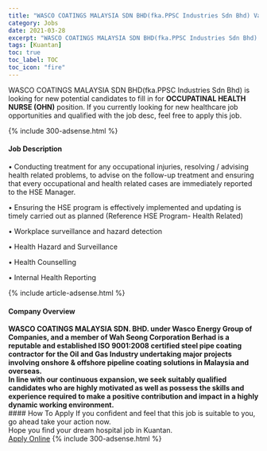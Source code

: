 ```yaml
---
title: "WASCO COATINGS MALAYSIA SDN BHD(fka.PPSC Industries Sdn Bhd) Vacancies OCCUPATINAL HEALTH NURSE (OHN)" 
category: Jobs 
date: 2021-03-28 
excerpt: "WASCO COATINGS MALAYSIA SDN BHD(fka.PPSC Industries Sdn Bhd) is currently looking for suitable person to fill in the OCCUPATINAL HEALTH NURSE (OHN) which positioned at Kuantan" 
tags: [Kuantan] 
toc: true 
toc_label: TOC 
toc_icon: "fire" 
--- 
```


<p>WASCO COATINGS MALAYSIA SDN BHD(fka.PPSC Industries Sdn Bhd) is looking for new potential candidates to fill in for <b>OCCUPATINAL HEALTH NURSE (OHN)</b> position. If you currently looking for new healthcare job opportunities and qualified with the job desc, feel free to apply this job.
</p>{% include 300-adsense.html %} 
<div><div><h4>Job Description</h4></div><div><div><span><div><p>&#8226; Conducting treatment for any occupational injuries, resolving / advising health related problems, to advise on the follow-up treatment and ensuring that every occupational and health related cases are immediately reported to the HSE Manager.&#160;</p><p>&#8226; Ensuring the HSE program is effectively implemented and updating is timely carried out&#160;as planned (Reference HSE Program- Health Related)</p><p>&#8226; Workplace surveillance and hazard detection</p><p>&#8226; Health Hazard and Surveillance</p><p>&#8226; Health Counselling</p><p>&#8226; Internal Health Reporting</p></div></span></div></div></div> 
{% include article-adsense.html %} 
<div><div><h4>Company Overview</h4></div><div><div><span><div><div><strong>WASCO COATINGS MALAYSIA SDN. BHD. under Wasco Energy Group of Companies, and a member of Wah Seong Corporation Berhad is a reputable and established ISO 9001:2008 certified steel pipe coating contractor for the Oil and Gas Industry undertaking major projects involving onshore &amp; offshore pipeline coating solutions in Malaysia and overseas. </strong></div>
<div><strong>In line with our continuous expansion, we seek suitably qualified candidates who are highly motivated as well as possess the skills and experience required to make a positive contribution and impact in a highly dynamic working environment.</strong></div></div></span></div></div></div> 
#### How To Apply 
If you confident and feel that this job is suitable to you, go ahead take your action now. <br/> 
Hope you find your dream hospital job in Kuantan. <br/> 
<a href="https://www.jobstreet.com.my/en/job/occupatinal-health-nurse-ohn-4510213?jobId=jobstreet-my-job-4510213" class="btn btn--warning" target="_blank" rel="nofollow noopenner">Apply Online</a> 
{% include 300-adsense.html %} 
